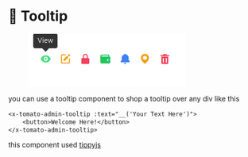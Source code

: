 # 👾 Tooltip

<figure><img src="../../.gitbook/assets/Screenshot from 2024-01-18 17-18-06.png" alt=""><figcaption></figcaption></figure>

you can use a tooltip component to shop a tooltip over any div like this

```markup
<x-tomato-admin-tooltip :text="__('Your Text Here')">
    <button>Welcome Here!</button>
</x-tomato-admin-tooltip>
```

this component used [tippyjs](https://atomiks.github.io/tippyjs/)
